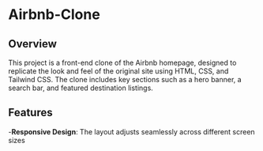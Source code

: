 # Airbnb-Clone

## Overview

This project is a front-end clone of the Airbnb homepage, designed to replicate the look and feel of the original site using HTML, CSS, and Tailwind CSS. The clone includes key sections such as a hero banner, a search bar, and featured destination listings.

## Features

-**Responsive Design**: The layout adjusts seamlessly across different screen sizes
